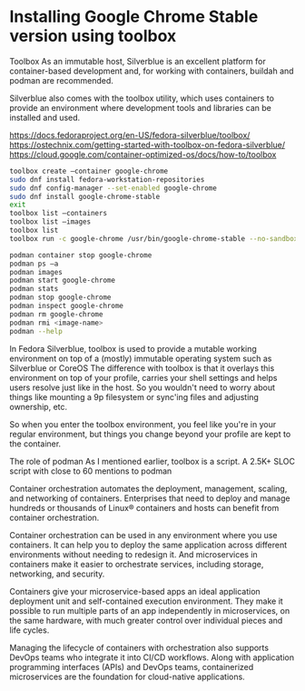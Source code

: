 
# Installing Google Chrome Stable version using toolbox

Toolbox
As an immutable host, Silverblue is an excellent platform for container-based development and, for working with containers, buildah and podman are recommended.

Silverblue also comes with the toolbox utility, which uses containers to provide an environment where development tools and libraries can be installed and used.

<https://docs.fedoraproject.org/en-US/fedora-silverblue/toolbox/>
<https://ostechnix.com/getting-started-with-toolbox-on-fedora-silverblue/>
<https://cloud.google.com/container-optimized-os/docs/how-to/toolbox>

```bash
toolbox create –container google-chrome 
sudo dnf install fedora-workstation-repositories 
sudo dnf config-manager --set-enabled google-chrome 
sudo dnf install google-chrome-stable 
exit 
toolbox list –containers 
toolbox list –images 
toolbox list 
toolbox run -c google-chrome /usr/bin/google-chrome-stable --no-sandbox 
```

```bash
podman container stop google-chrome  
podman ps –a 
podman images 
podman start google-chrome 
podman stats 
podman stop google-chrome 
podman inspect google-chrome 
podman rm google-chrome 
podman rmi <image-name> 
podman --help 
```

In Fedora Silverblue, toolbox is used to provide a mutable working environment on top of a (mostly) immutable operating system such as Silverblue or CoreOS
The difference with toolbox is that it overlays this environment on top of your profile, carries your shell settings and helps users resolve just like in the host. So you wouldn't need to worry about things like mounting a 9p filesystem or sync'ing files and adjusting ownership, etc.

So when you enter the toolbox environment, you feel like you're in your regular environment, but things you change beyond your profile are kept to the container.

The role of podman
As I mentioned earlier, toolbox is a script. A 2.5K+ SLOC script with close to 60 mentions to podman

Container orchestration automates the deployment, management, scaling, and networking of containers. Enterprises that need to deploy and manage hundreds or thousands of Linux® containers and hosts can benefit from container orchestration.

Container orchestration can be used in any environment where you use containers. It can help you to deploy the same application across different environments without needing to redesign it. And microservices in containers make it easier to orchestrate services, including storage, networking, and security.

Containers give your microservice-based apps an ideal application deployment unit and self-contained execution environment. They make it possible to run multiple parts of an app independently in microservices, on the same hardware, with much greater control over individual pieces and life cycles.

Managing the lifecycle of containers with orchestration also supports DevOps teams who integrate it into CI/CD workflows. Along with application programming interfaces (APIs) and DevOps teams, containerized microservices are the foundation for cloud-native applications.
